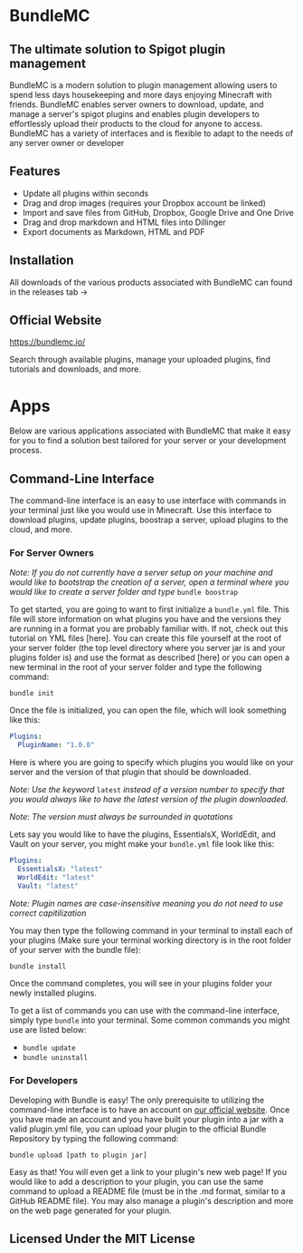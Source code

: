 # BundleMC

## The ultimate solution to Spigot plugin management

BundleMC is a modern solution to plugin management allowing users to spend less days housekeeping and more days enjoying Minecraft with friends. BundleMC enables server owners to download, update, and manage a server's spigot plugins and enables plugin developers to effortlessly upload their products to the cloud for anyone to access. BundleMC has a variety of interfaces and is flexible to adapt to the needs of any server owner or developer

## Features

- Update all plugins within seconds
- Drag and drop images (requires your Dropbox account be linked)
- Import and save files from GitHub, Dropbox, Google Drive and One Drive
- Drag and drop markdown and HTML files into Dillinger
- Export documents as Markdown, HTML and PDF

## Installation

All downloads of the various products associated with BundleMC can found in the releases tab ->

## Official Website

https://bundlemc.io/

Search through available plugins, manage your uploaded plugins, find tutorials and downloads, and more.

# Apps

Below are various applications associated with BundleMC that make it easy for you to find a solution best tailored for your server or your development process.

## Command-Line Interface

The command-line interface is an easy to use interface with commands in your terminal just like you would use in Minecraft. Use this interface to download plugins, update plugins, boostrap a server, upload plugins to the cloud, and more.

### For Server Owners

_Note: If you do not currently have a server setup on your machine and would like to bootstrap the creation of a server, open a terminal where you would like to create a server folder and type_ `bundle boostrap`

To get started, you are going to want to first initialize a `bundle.yml` file. This file will store information on what plugins you have and the versions they are running in a format you are probably familiar with. If not, check out this tutorial on YML files [here]. You can create this file yourself at the root of your server folder (the top level directory where you server jar is and your plugins folder is) and use the format as described [here] or you can open a new terminal in the root of your server folder and type the following command:

```
bundle init
```

Once the file is initialized, you can open the file, which will look something like this:

```yml
Plugins:
  PluginName: "1.0.0"
```

Here is where you are going to specify which plugins you would like on your server and the version of that plugin that should be downloaded.

_Note: Use the keyword_ `latest` _instead of a version number to specify that you would always like to have the latest version of the plugin downloaded._

_Note: The version must always be surrounded in quotations_

Lets say you would like to have the plugins, EssentialsX, WorldEdit, and Vault on your server, you might make your `bundle.yml` file look like this:

```yml
Plugins:
  EssentialsX: "latest"
  WorldEdit: "latest"
  Vault: "latest"
```

_Note: Plugin names are case-insensitive meaning you do not need to use correct capitilization_

You may then type the following command in your terminal to install each of your plugins (Make sure your terminal working directory is in the root folder of your server with the bundle file):

```
bundle install
```

Once the command completes, you will see in your plugins folder your newly installed plugins.

To get a list of commands you can use with the command-line interface, simply type `bundle` into your terminal. Some common commands you might use are listed below:

- `bundle update`
- `bundle uninstall`

### For Developers

Developing with Bundle is easy! The only prerequisite to utilizing the command-line interface is to have an account on [our official website](https://bundlemc.io/). Once you have made an account and you have built your plugin into a jar with a valid plugin.yml file, you can upload your plugin to the official Bundle Repository by typing the following command:

```
bundle upload [path to plugin jar]
```

Easy as that! You will even get a link to your plugin's new web page! If you would like to add a description to your plugin, you can use the same command to upload a README file (must be in the .md format, similar to a GitHub README file). You may also manage a plugin's description and more on the web page generated for your plugin.

## Licensed Under the MIT License
